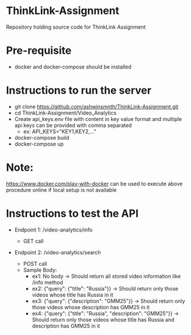 # ThinkLink-Assignment
Repository holding source code for ThinkLink Assignment

# Pre-requisite
- docker and docker-compose should be installed

# Instructions to run the server
- git clone https://github.com/ashwinsmnth/ThinkLink-Assignment.git
- cd ThinkLink-Assignment/Video_Analytics
- Create api_keys.env file with content in key value format and multiple api keys can be provided with comma separated
  - ex: API_KEYS="KEY1,KEY2,..."
- docker-compose build
- docker-compose up

# Note: 
https://www.docker.com/play-with-docker can be used to execute above procedure online if local setup is not available

# Instructions to test the API
- Endpoint 1: /video-analytics/info
   - GET call

- Endpoint 2: /video-analytics/search
   - POST call
   - Sample Body:
      - ex1: No body -> Should return all stored video information like /info method
      - ex2: {"query": {"title": "Russia"}} -> Should return only those videos whose title has Russia in it
      - ex3: {"query": {"description": "GMM25"}} -> Should return only those videos whose description has GMM25 in it
      - ex4: {"query": {"title": "Russia", "description": "GMM25"}} -> Should return only those videos whose title has Russia and description has GMM25 in it
